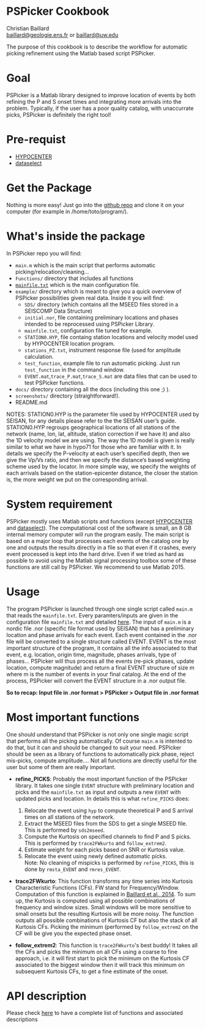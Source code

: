 # PSPicker Cookbook

Christian Baillard  
baillard@geologie.ens.fr or baillard@uw.edu

The purpose of this cookbook is to describe the workflow for automatic picking refinement using the Matlab based script PSPicker.

# Goal

PSPicker is a Matlab library designed to improve location of events by both refining the P and S onset times and integrating more arrivals into the problem. Typically, if the user has a poor quality catalog, with unaccurrate picks, PSPicker is definitely the right tool!


# Pre-requist

* [HYPOCENTER](hypocenter.md)
* [dataselect](dataselect.md)

# Get the Package

Nothing is more easy! Just go into the [github repo](https://github.com/ChrisBail/PSPicker) and clone it on your computer (for example in /home/toto/program/).

# What's inside the package

In PSPicker repo you will find:  
* `main.m` which is the main script that performs automatic picking/relocation/cleaning...
* `Functions/` directory that includes all functions
* [`mainfile.txt`](mainfile.md) which is the main configuration file.
* `example/` directory which is meant to give you a quick overview of PSPicker possibilities given real data. Inside it you will find:
	* `SDS/` directory (which contains all the MSEED files stored in a SEISCOMP Data Structure)
	* `initial.nor`, file containing preliminary locations and phases intended to be reprocessed using PSPicker Library.
	* `mainfile.txt`, configuration file tuned for example.
	* `STATION0.HYP`, file containg station locations and velocity model used by HYPOCENTER location program.
	* `stations_PZ.txt`, instrument response file (used for amplitude calculation.
	* `test_function`, example file to run automatic picking. Just run `test_function` in the command window.
	* `EVENT.mat`,`trace_P.mat`,`trace_S.mat` are data files that can be used to test PSPicker functions. 
* `docs/` directory containing all the docs (including this one ;) ).
* `screenshots/` directory (straightforward!).
* README.md
 

NOTES: STATION0.HYP is the parameter file used by HYPOCENTER used by SEISAN, for any details please refer to the the SEISAN user’s guide. STATION0.HYP regroups geographical locations of all stations of the network (name, lon, lat, altitude, station correction if we have it) and also the 1D velocity model we are using. The way the 1D model is given is really similar to what we have in hypo71 for those who are familiar with it. In details we specify the P-velocity at each user’s specified depth, then we give the Vp/Vs ratio, and then we specify the distance’s based weighting scheme used by the locator. In more simple way, we specify the weights of each arrivals based on the station-epicenter distance, the closer the station is, the more weight we put on the corresponding arrival.


# System requirement 
PSPicker mostly uses Matlab scripts and functions (except [HYPOCENTER](hypocenter.md) and [dataselect](dataselect.md)). The computational cost of the software is small, an 8 GB internal memory computer will run the program easily. The main script is based on a major loop that processes each events of the catalog one by one and outputs the results directly in a file so that even if it crashes, every event processed is kept into the hard drive. Even if we tried as hard as possible to avoid using the Matlab signal processing toolbox some of these functions are still call by PSPicker. We recommend to use Matlab 2015.

# Usage

The program PSPicker is launched through one single script called `main.m` that reads the `mainfile.txt`. Every paramters/inputs are given in the configuration file `mainfile.txt` and detailed [here](mainfile.md). The input of `main.m` is a nordic file .nor (specific file format used by SEISAN) that has a preliminary location and phase arrivals for each event. Each event contained in the .nor file will be converted to a single structure called EVENT. EVENT is the most important structure of the program, it contains all the info associated to that event, e.g. location, origin time, magnitude, phases arrivals, type of phases... PSPicker will thus process all the events (re-pick phases, update location, compute magnitude) and return a final EVENT structure of size m where m is the number of events in your final catalog. At the end of the process, PSPicker will convert the EVENT structure in a .nor output file.

**So to recap: Input file in .nor format > PSPicker > Output file in .nor format**


# Most important functions

 One should understand that PSPicker is not only one single magic script that performs all the picking automatically. Of course `main.m` is intented to do that, but it can and should be changed to suit your need. PSPicker should be seen as a library of functions to automatically pick phase, reject mis-picks, compute amplitude.... Not all functions are directly useful for the user but some of them are really important.

* **refine_PICKS**: Probably the most important function of the PSPicker library. It takes one single `EVENT` structure with preliminary location and picks and the `mainfile.txt` as input and outputs a new `EVENT` with updated picks and location. In details this is what `refine_PICKS` does:  
	1. Relocate the event using `hyp` to compute theoretical P and S arrival times on all stations of the network.
	2. Extract the MSEED files from the SDS to get a single MSEED file. This is performed by `sds2mseed`. 
	3. Compute the Kurtosis on specified channels to find P and S picks. This is performed by `trace2FWkurto` and `follow_extrem2`.
	4. Estimate weight for each picks based on SNR or Kurtosis value.
	5. Relocate the event using newly defined automatic picks.  
Note: No cleaning of mispicks is performed by `refine_PICKS`, this is done by `rmsta_EVENT` and `rmres_EVENT`.

* **trace2FWkurto**: This function transforms any time series into Kurtosis Characteristic Functions (CFs). FW stand for Frequency/Window. Computation of this function is explained in [Baillard et al., 2014](http://www.bssaonline.org/content/104/1/394.short). To sum up, the Kurtosis is computed using all possible combinations of frequency and window sizes. Small windows will be more sensitive to small onsets but the resulting Kurtosis will be more noisy. The function outputs all possible combinations of Kurtosis CF but also the stack of all Kurtosis CFs. Picking the minimum (performed by `follow_extrem2` on the CF will be give you the expected phase onset. 
 
* **follow_extrem2**: This function is `trace2FWkurto`'s best buddy! It takes all the CFs and picks the minimum on all CFs using a coarse to fine approach, i.e. it will first start to pick the minimum on the Kurtosis CF associated to the biggest window then it will track this minimum on subsequent Kurtosis CFs, to get a fine estimate of the onset.  


# API description

Please check [here](api_list.md) to have a complete list of functions and associated descriptions




